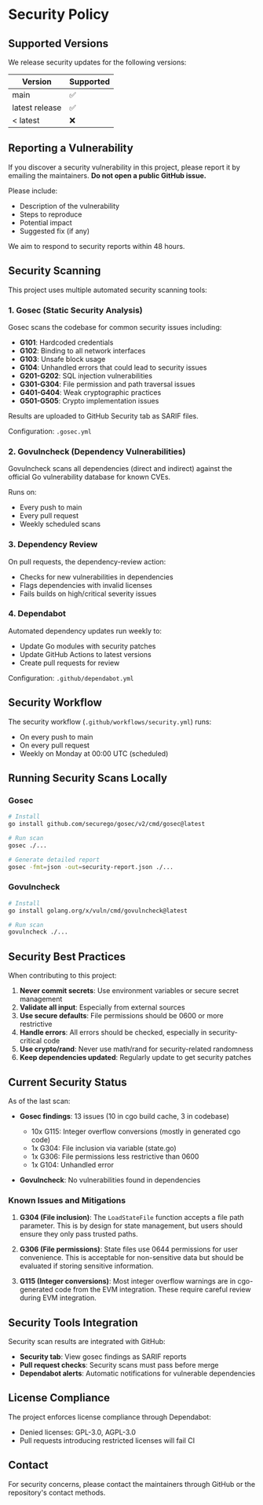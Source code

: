 # Security Policy

## Supported Versions

We release security updates for the following versions:

| Version | Supported          |
| ------- | ------------------ |
| main    | :white_check_mark: |
| latest release | :white_check_mark: |
| < latest | :x:                |

## Reporting a Vulnerability

If you discover a security vulnerability in this project, please report it by emailing the maintainers. **Do not open a public GitHub issue.**

Please include:
- Description of the vulnerability
- Steps to reproduce
- Potential impact
- Suggested fix (if any)

We aim to respond to security reports within 48 hours.

## Security Scanning

This project uses multiple automated security scanning tools:

### 1. Gosec (Static Security Analysis)

Gosec scans the codebase for common security issues including:
- **G101**: Hardcoded credentials
- **G102**: Binding to all network interfaces
- **G103**: Unsafe block usage
- **G104**: Unhandled errors that could lead to security issues
- **G201-G202**: SQL injection vulnerabilities
- **G301-G304**: File permission and path traversal issues
- **G401-G404**: Weak cryptographic practices
- **G501-G505**: Crypto implementation issues

Results are uploaded to GitHub Security tab as SARIF files.

Configuration: `.gosec.yml`

### 2. Govulncheck (Dependency Vulnerabilities)

Govulncheck scans all dependencies (direct and indirect) against the official Go vulnerability database for known CVEs.

Runs on:
- Every push to main
- Every pull request
- Weekly scheduled scans

### 3. Dependency Review

On pull requests, the dependency-review action:
- Checks for new vulnerabilities in dependencies
- Flags dependencies with invalid licenses
- Fails builds on high/critical severity issues

### 4. Dependabot

Automated dependency updates run weekly to:
- Update Go modules with security patches
- Update GitHub Actions to latest versions
- Create pull requests for review

Configuration: `.github/dependabot.yml`

## Security Workflow

The security workflow (`.github/workflows/security.yml`) runs:
- On every push to main
- On every pull request
- Weekly on Monday at 00:00 UTC (scheduled)

## Running Security Scans Locally

### Gosec

```bash
# Install
go install github.com/securego/gosec/v2/cmd/gosec@latest

# Run scan
gosec ./...

# Generate detailed report
gosec -fmt=json -out=security-report.json ./...
```

### Govulncheck

```bash
# Install
go install golang.org/x/vuln/cmd/govulncheck@latest

# Run scan
govulncheck ./...
```

## Security Best Practices

When contributing to this project:

1. **Never commit secrets**: Use environment variables or secure secret management
2. **Validate all input**: Especially from external sources
3. **Use secure defaults**: File permissions should be 0600 or more restrictive
4. **Handle errors**: All errors should be checked, especially in security-critical code
5. **Use crypto/rand**: Never use math/rand for security-related randomness
6. **Keep dependencies updated**: Regularly update to get security patches

## Current Security Status

As of the last scan:
- **Gosec findings**: 13 issues (10 in cgo build cache, 3 in codebase)
  - 10x G115: Integer overflow conversions (mostly in generated cgo code)
  - 1x G304: File inclusion via variable (state.go)
  - 1x G306: File permissions less restrictive than 0600
  - 1x G104: Unhandled error

- **Govulncheck**: No vulnerabilities found in dependencies

### Known Issues and Mitigations

1. **G304 (File inclusion)**: The `LoadStateFile` function accepts a file path parameter. This is by design for state management, but users should ensure they only pass trusted paths.

2. **G306 (File permissions)**: State files use 0644 permissions for user convenience. This is acceptable for non-sensitive data but should be evaluated if storing sensitive information.

3. **G115 (Integer conversions)**: Most integer overflow warnings are in cgo-generated code from the EVM integration. These require careful review during EVM integration.

## Security Tools Integration

Security scan results are integrated with GitHub:
- **Security tab**: View gosec findings as SARIF reports
- **Pull request checks**: Security scans must pass before merge
- **Dependabot alerts**: Automatic notifications for vulnerable dependencies

## License Compliance

The project enforces license compliance through Dependabot:
- Denied licenses: GPL-3.0, AGPL-3.0
- Pull requests introducing restricted licenses will fail CI

## Contact

For security concerns, please contact the maintainers through GitHub or the repository's contact methods.
